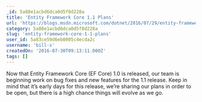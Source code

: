 ```yaml
---
_id: 5a88e1acbd6dca0d5f0d228a
title: 'Entity Framework Core 1.1 Plans'
url: 'https://blogs.msdn.microsoft.com/dotnet/2016/07/29/entity-framework-core-1-1-plans/'
category: 5a88e1acbd6dca0d5f0d228a
slug: 'entity-framework-core-1-1-plans'
user_id: 5a83ce59d6eb0005c4ecda2c
username: 'bill-s'
createdOn: '2016-07-30T09:13:11.000Z'
tags: []
---
```


Now that Entity Framework Core (EF Core) 1.0 is released, our team is beginning work on bug fixes and new features for the 1.1 release. Keep in mind that it’s early days for this release, we’re sharing our plans in order to be open, but there is a high chance things will evolve as we go.

